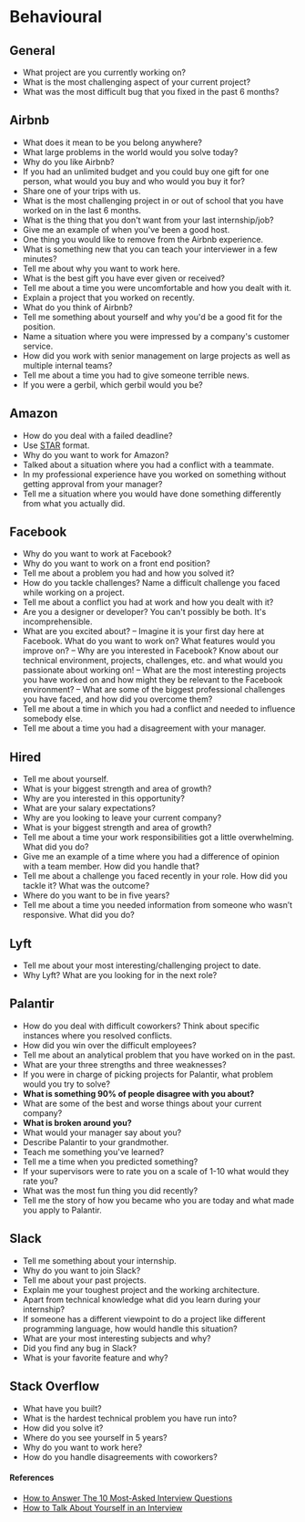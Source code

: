 Behavioural
==

## General

- What project are you currently working on?
- What is the most challenging aspect of your current project?
- What was the most difficult bug that you fixed in the past 6 months?

## Airbnb

- What does it mean to be you belong anywhere?
- What large problems in the world would you solve today?
- Why do you like Airbnb?
- If you had an unlimited budget and you could buy one gift for one person, what would you buy and who would you buy it for?
- Share one of your trips with us.
- What is the most challenging project in or out of school that you have worked on in the last 6 months.
- What is the thing that you don't want from your last internship/job?
- Give me an example of when you've been a good host.
- One thing you would like to remove from the Airbnb experience.
- What is something new that you can teach your interviewer in a few minutes?
- Tell me about why you want to work here.
- What is the best gift you have ever given or received?
- Tell me about a time you were uncomfortable and how you dealt with it.
- Explain a project that you worked on recently.
- What do you think of Airbnb?
- Tell me something about yourself and why you'd be a good fit for the position.
- Name a situation where you were impressed by a company's customer service.
- How did you work with senior management on large projects as well as multiple internal teams?
- Tell me about a time you had to give someone terrible news.
- If you were a gerbil, which gerbil would you be?

## Amazon

- How do you deal with a failed deadline?
- Use [STAR](https://www.wikiwand.com/en/Situation,_Task,_Action,_Result) format.
- Why do you want to work for Amazon?
- Talked about a situation where you had a conflict with a teammate.
- In my professional experience have you worked on something without getting approval from your manager?
- Tell me a situation where you would have done something differently from what you actually did.

## Facebook

- Why do you want to work at Facebook?
- Why do you want to work on a front end position?
- Tell me about a problem you had and how you solved it?
- How do you tackle challenges? Name a difficult challenge you faced while working on a project.
- Tell me about a conflict you had at work and how you dealt with it?
- Are you a designer or developer? You can't possibly be both. It's incomprehensible.
- What are you excited about?
– Imagine it is your first day here at Facebook. What do you want to work on? What features would you improve on?
– Why are you interested in Facebook? Know about our technical environment, projects, challenges, etc. and what would you passionate about working on!
– What are the most interesting projects you have worked on and how might they be relevant to the Facebook environment?
– What are some of the biggest professional challenges you have faced, and how did you overcome them?
- Tell me about a time in which you had a conflict and needed to influence somebody else.
- Tell me about a time you had a disagreement with your manager.

## Hired

- Tell me about yourself.
- What is your biggest strength and area of growth?
- Why are you interested in this opportunity?
- What are your salary expectations?
- Why are you looking to leave your current company?
- What is your biggest strength and area of growth?
- Tell me about a time your work responsibilities got a little overwhelming. What did you do?
- Give me an example of a time where you had a difference of opinion with a team member. How did you handle that?
- Tell me about a challenge you faced recently in your role. How did you tackle it? What was the outcome?
- Where do you want to be in five years?
- Tell me about a time you needed information from someone who wasn’t responsive. What did you do?

## Lyft

- Tell me about your most interesting/challenging project to date.
- Why Lyft? What are you looking for in the next role?

## Palantir

- How do you deal with difficult coworkers? Think about specific instances where you resolved conflicts.
- How did you win over the difficult employees?
- Tell me about an analytical problem that you have worked on in the past.
- What are your three strengths and three weaknesses?
- If you were in charge of picking projects for Palantir, what problem would you try to solve?
- **What is something 90% of people disagree with you about?**
- What are some of the best and worse things about your current company?
- **What is broken around you?**
- What would your manager say about you?
- Describe Palantir to your grandmother.
- Teach me something you've learned?
- Tell me a time when you predicted something?
- If your supervisors were to rate you on a scale of 1-10 what would they rate you?
- What was the most fun thing you did recently?
- Tell me the story of how you became who you are today and what made you apply to Palantir.

## Slack

- Tell me something about your internship.
- Why do you want to join Slack?
- Tell me about your past projects.
- Explain me your toughest project and the working architecture.
- Apart from technical knowledge what did you learn during your internship?
- If someone has a different viewpoint to do a project like different programming language, how would handle this situation?
- What are your most interesting subjects and why?
- Did you find any bug in Slack?
- What is your favorite feature and why?

## Stack Overflow

- What have you built?
- What is the hardest technical problem you have run into?
- How did you solve it?
- Where do you see yourself in 5 years?
- Why do you want to work here?
- How do you handle disagreements with coworkers?

#### References

- [How to Answer The 10 Most-Asked Interview Questions](https://hired.com/blog/candidates/10-top-interview-questions-how-to-answer/)
- [How to Talk About Yourself in an Interview](https://stackoverflow.blog/2017/04/27/how-to-talk-about-yourself-in-an-interview/)
